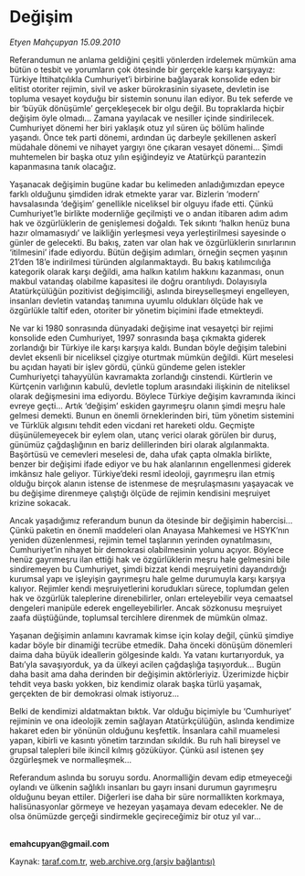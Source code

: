 # Değişim

*Etyen Mahçupyan 15.09.2010*

<div class="yazi"><p>Referandumun ne anlama geldiğini çeşitli yönlerden irdelemek mümkün ama bütün o tesbit ve yorumların çok ötesinde bir gerçekle karşı karşıyayız: Türkiye İttihatçılıkla Cumhuriyet’i birbirine bağlayarak konsolide eden bir elitist otoriter rejimin, sivil ve asker bürokrasinin siyasete, devletin ise topluma vesayet koyduğu bir sistemin sonunu ilan ediyor. Bu tek seferde ve bir ‘büyük dönüşümle’ gerçekleşecek bir olgu değil. Bu topraklarda hiçbir değişim öyle olmadı... Zamana yayılacak ve nesiller içinde sindirilecek. Cumhuriyet dönemi her biri yaklaşık otuz yıl süren üç bölüm halinde yaşandı. Önce tek parti dönemi, ardından üç darbeyle şekillenen askerî müdahale dönemi ve nihayet yargıyı öne çıkaran vesayet dönemi... Şimdi muhtemelen bir başka otuz yılın eşiğindeyiz ve Atatürkçü parantezin kapanmasına tanık olacağız.</p>
<p>Yaşanacak değişimin bugüne kadar bu kelimeden anladığımızdan epeyce farklı olduğunu şimdiden idrak etmekte yarar var. Bizlerin ‘modern’ havsalasında ‘değişim’ genellikle niceliksel bir olguyu ifade etti. Çünkü Cumhuriyet’le birlikte modernliğe geçilmişti ve o andan itibaren adım adım hak ve özgürlüklerin de genişlemesi doğaldı. Tek sıkıntı ‘halkın henüz buna hazır olmamasıydı’ ve laikliğin yerleşmesi veya yerleştirilmesi sayesinde o günler de gelecekti. Bu bakış, zaten var olan hak ve özgürlüklerin sınırlarının ‘itilmesini’ ifade ediyordu. Bütün değişim adımları, örneğin seçmen yaşının 21’den 18’e indirilmesi türünden algılanmaktaydı. Bu bakış katılımcılığa kategorik olarak karşı değildi, ama halkın katılım hakkını kazanması, onun makbul vatandaş olabilme kapasitesi ile doğru orantılıydı. Dolayısıyla Atatürkçülüğün pozitivist değişimciliği, aslında bireyselleşmeyi engelleyen, insanları devletin vatandaş tanımına uyumlu oldukları ölçüde hak ve özgürlükle taltif eden, otoriter bir yönetim biçimini ifade etmekteydi.</p>
<p>Ne var ki 1980 sonrasında dünyadaki değişime inat vesayetçi bir rejimi konsolide eden Cumhuriyet, 1997 sonrasında başa çıkmakta giderek zorlandığı bir Türkiye ile karşı karşıya kaldı. Bundan böyle değişim talebini devlet eksenli bir niceliksel çizgiye oturtmak mümkün değildi. Kürt meselesi bu açıdan hayati bir işlev gördü, çünkü gündeme gelen istekler Cumhuriyetçi tahayyülün kavramakta zorlandığı cinstendi. Kürtlerin ve Kürtçenin varlığının kabulü, devletle toplum arasındaki ilişkinin de niteliksel olarak değişmesini ima ediyordu. Böylece Türkiye değişim kavramında ikinci evreye geçti... Artık ‘değişim’ eskiden gayrımeşru olanın şimdi meşru hale gelmesi demekti. Bunun en önemli örneklerinden biri, tüm yönetim sistemini ve Türklük algısını tehdit eden vicdani ret hareketi oldu. Geçmişte düşünülemeyecek bir eylem olan, utanç verici olarak görülen bir duruş, günümüz çağdaşlığının en bariz delillerinden biri olarak algılanmakta. Başörtüsü ve cemevleri meselesi de, daha ufak çapta olmakla birlikte, benzer bir değişimi ifade ediyor ve bu hak alanlarının engellenmesi giderek imkânsız hale geliyor. Türkiye’deki resmî ideoloji, gayrımeşru ilan etmiş olduğu birçok alanın istense de istenmese de meşrulaşmasını yaşayacak ve bu değişime direnmeye çalıştığı ölçüde de rejimin kendisini meşruiyet krizine sokacak. </p>
<p>Ancak yaşadığımız referandum bunun da ötesinde bir değişimin habercisi... Çünkü paketin en önemli maddeleri olan Anayasa Mahkemesi ve HSYK’nın yeniden düzenlenmesi, rejimin temel taşlarının yerinden oynatılmasını, Cumhuriyet’in nihayet bir demokrasi olabilmesinin yolunu açıyor. Böylece henüz gayrımeşru ilan ettiği hak ve özgürlüklerin meşru hale gelmesini bile sindiremeyen bu Cumhuriyet, şimdi bizzat kendi meşruiyetini dayandırdığı kurumsal yapı ve işleyişin gayrımeşru hale gelme durumuyla karşı karşıya kalıyor. Rejimler kendi meşruiyetlerini korudukları sürece, toplumdan gelen hak ve özgürlük taleplerine direnebilirler, onları erteleyebilir veya cemaatsel dengeleri manipüle ederek engelleyebilirler. Ancak sözkonusu meşruiyet zaafa düştüğünde, toplumsal tercihlere direnmek de mümkün olmaz. </p>
<p>Yaşanan değişimin anlamını kavramak kimse için kolay değil, çünkü şimdiye kadar böyle bir dinamiği tecrübe etmedik. Daha önceki dönüşüm dönemleri daima daha büyük ideallerin gölgesinde kaldı. Ya vatanı kurtarıyorduk, ya Batı’yla savaşıyorduk, ya da ülkeyi acilen çağdaşlığa taşıyorduk... Bugün daha basit ama daha derinden bir değişimin aktörleriyiz. Üzerimizde hiçbir tehdit veya baskı yokken, biz kendimiz olarak başka türlü yaşamak, gerçekten de bir demokrasi olmak istiyoruz... </p>
<p>Belki de kendimizi aldatmaktan bıktık. Var olduğu biçimiyle bu ‘Cumhuriyet’ rejiminin ve ona ideolojik zemin sağlayan Atatürkçülüğün, aslında kendimize hakaret eden bir yönünün olduğunu keşfettik. İnsanlara cahil muamelesi yapan, kibirli ve kasıntı yönetim tarzından sıkıldık. Bu ruh hali bireysel ve grupsal talepleri bile ikincil kılmış gözüküyor. Çünkü asıl istenen şey özgürleşmek ve normalleşmek...</p>
<p>Referandum aslında bu soruyu sordu. Anormalliğin devam edip etmeyeceği oylandı ve ülkenin sağlıklı insanları bu gayrı insani durumun gayrımeşru olduğunu beyan ettiler. Diğerleri ise daha bir süre normallikten korkmaya, halisünasyonlar görmeye ve hezeyan yaşamaya devam edecekler. Ne de olsa önümüzde gerçeği sindirmekle geçireceğimiz bir otuz yıl var...</p>
<p><b><br/>emahcupyan@gmail.com</b></p></div>

Kaynak: [taraf.com.tr](http://www.taraf.com.tr:80/etyen-mahcupyan/makale-degisim.htm), [web.archive.org (arşiv bağlantısı)](http://web.archive.org/web/20100917052527/http://www.taraf.com.tr:80/etyen-mahcupyan/makale-degisim.htm)
